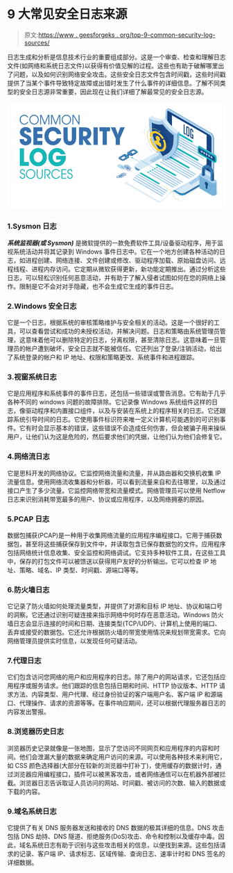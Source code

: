 # 9 大常见安全日志来源

> 原文:[https://www . geesforgeks . org/top-9-common-security-log-sources/](https://www.geeksforgeeks.org/top-9-common-security-log-sources/)

日志生成和分析是信息技术行业的重要组成部分。这是一个审查、检查和理解日志文件(如网络和系统日志文件)以获得有价值见解的过程。这些也有助于破解哪里出了问题，以及如何识别网络安全攻击。这些安全日志文件包含时间戳，这些时间戳提供了当某个事件导致特定故障或出错时发生了什么事件的详细信息。了解不同类型的安全日志源非常重要，因此现在让我们详细了解最常见的安全日志源。

![Top-9-Common-Security-Log-Sources](img/5dc6cd52bf865cfd1bad4162fc198102.png)

### 1.Sysmon 日志

***系统监视器(或 Sysmon)*** 是微软提供的一款免费软件工具/设备驱动程序，用于监视系统活动并将其记录到 Windows 事件日志中。它在一个地方创建各种活动的日志，如进程创建、网络连接、文件创建或修改、驱动程序加载、原始磁盘访问、远程线程、进程内存访问。它定期从微软获得更新，新功能定期推出。通过分析这些日志，可以轻松识别任何恶意活动，并有助于了解入侵者试图如何在您的网络上操作。限制是它不会对对手隐藏，也不会生成它生成的事件日志。

### 2.Windows 安全日志

它是一个日志，根据系统的审核策略维护与安全相关的活动。这是一个很好的工具，可以查看尝试和成功的未授权活动，并解决问题。日志和策略由系统管理员管理，这意味着他可以删除特定的日志，分离权限，甚至清除日志。这意味着一旦管理员的帐户遭到破坏，安全日志就不能被信任。它还列出了登录/注销活动，给出了系统登录的帐户和 IP 地址、权限和策略更改、系统事件和进程跟踪。

### 3.视窗系统日志

它是应用程序和系统事件的事件日志，还包括一些错误或警告消息。它有助于几乎各种不同的 windows 问题的故障排除。它记录像 Windows 系统组件这样的日志，像驱动程序和内置接口组件，以及与安装在系统上的程序相关的日志。它还跟踪系统引导时间的日志。它使用事件标识符来唯一定义计算机可能遇到的可识别事件。它有时会显示基本的错误，这些错误不会造成任何伤害，但会被骗子用来操纵用户，让他们认为这是危险的，然后要求他们的凭据，让他们认为他们会修复它。

### 4.网络流日志

它是思科开发的网络协议。它监控网络流量和流量，并从路由器和交换机收集 IP 流量信息。使用网络流收集器和分析器，可以看到流量来自和去往哪里，以及通过接口产生了多少流量。它监控网络带宽和流量模式。网络管理员可以使用 Netflow 日志来识别消耗带宽最多的用户、协议或应用程序，以及网络拥塞的原因。

### 5.PCAP 日志

数据包捕获(PCAP)是一种用于收集网络流量的应用程序编程接口。它用于捕获数据包，甚至将这些捕获保存到文件中，并读取包含已保存数据包的文件。应用程序包括网络统计信息收集、安全监控和网络调试。它支持多种软件工具，在这些工具中，保存的打包文件可以被馈送以获得用户友好的分析输出。它可以检查 IP 地址、策略、域名、IP 类型、时间戳、源端口等等。

### 6.防火墙日志

它记录了防火墙如何处理流量类型，并提供了对源和目标 IP 地址、协议和端口号的洞察。它还通过识别可疑连接来指示网络中何时存在恶意活动。Windows 防火墙日志会显示连接的时间和日期、连接类型(TCP/UDP)、计算机上使用的端口、丢弃或接受的数据包。它还允许根据防火墙的带宽使用情况来规划带宽需求。它向网络管理员提供实时信息，以发现任何可疑活动。

### 7.代理日志

它们包含访问您网络的用户和应用程序的日志。除了用户的网站请求，它还包括应用程序或服务请求。他们跟踪的信息包括日期和时间、HTTP 协议版本、HTTP 请求方法、内容类型、用户代理、经过身份验证的客户端用户名、客户端 IP 和源端口、代理操作、请求的资源等等。在事件响应期间，还可以根据代理服务器日志的内容发出警报。

### 8.浏览器历史日志

浏览器历史记录就像是一张地图，显示了您访问不同网页和应用程序的内容和时间。他们会泄漏大量的数据来确定用户访问的来源。可以使用各种技术来利用它，如 CSS 颜色选择器(大部分在较新的浏览器中打补丁)，使用缓存的数据计时，通过浏览器应用编程接口，插件可以被黑客攻击，或者网络通信可以在机器外部被拦截。浏览器日志告诉取证人员访问的网站、时间戳、被访问的次数、输入的数据或下载的内容。

### 9.域名系统日志

它提供了有关 DNS 服务器发送和接收的 DNS 数据的极其详细的信息。DNS 攻击包括 DNS 劫持、DNS 隧道、拒绝服务(DoS)攻击、命令和控制以及缓存中毒。因此，域名系统日志有助于识别与这些攻击相关的信息，以便找到来源。这些包括请求的记录、客户端 IP、请求标志、区域传输、查询日志、速率计时和 DNS 签名的详细数据。